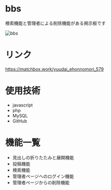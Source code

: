 # bbs
検索機能と管理者による削除機能がある掲示板です

![bbs](https://user-images.githubusercontent.com/92970448/140259348-fe546228-def4-4117-885e-42aae996586e.PNG)

# リンク
https://matchbox.work/yuudai_ehonnomori_579

# 使用技術
* javascript
* php
* MySQL
* GitHub

# 機能一覧
* 見出しの折りたたみと展開機能
* 投稿機能
* 検索機能
* 管理者ページへのログイン機能
* 管理者ページからの削除機能
